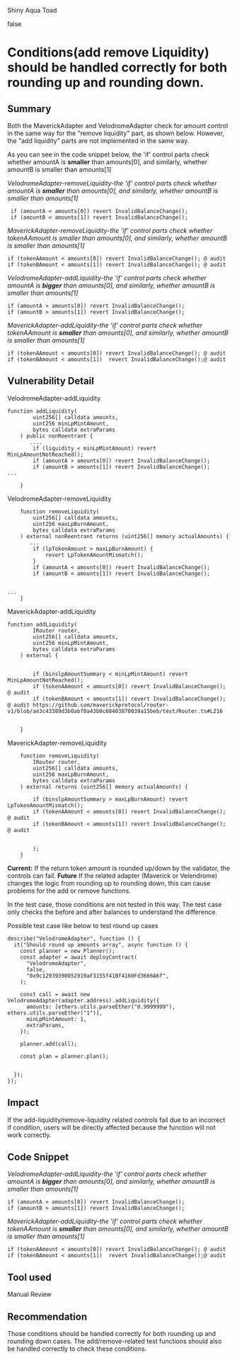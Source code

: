 Shiny Aqua Toad

false

# Conditions(add remove Liquidity) should be handled correctly for both rounding up and rounding down.
## Summary
Both the MaverickAdapter and VelodromeAdapter check for amount control in the same way for the "remove liquidity" part, as shown below. However, the "add liquidity" parts are not implemented in the same way.

As you can see in the code snippet below, the 'if' control parts check whether amountA is **smaller** than amounts[0], and similarly, whether amountB is smaller than amounts[1]

_VelodromeAdapter-removeLiquidity-the 'if' control parts check whether amountA is **smaller** than amounts[0], and similarly, whether amountB is smaller than amounts[1]_
```
 if (amountA < amounts[0]) revert InvalidBalanceChange();
 if (amountB < amounts[1]) revert InvalidBalanceChange();
```
_MaverickAdapter-removeLiquidity-the 'if' control parts check whether tokenAAmount is smaller than amounts[0], and similarly, whether amountB is smaller than amounts[1]_
```
if (tokenAAmount < amounts[0]) revert InvalidBalanceChange(); @ audit 
if (tokenBAmount < amounts[1]) revert InvalidBalanceChange(); @ audit
```
_VelodromeAdapter-addLiquidity-the 'if' control parts check whether amountA is **bigger** than amounts[0], and similarly, whether amountB is smaller than amounts[1]_
```
if (amountA > amounts[0]) revert InvalidBalanceChange();
if (amountB > amounts[1]) revert InvalidBalanceChange();
```
_MaverickAdapter-addLiquidity-the 'if' control parts check whether tokenAAmount is **smaller** than amounts[0], and similarly, whether amountB is smaller than amounts[1]_
```
if (tokenAAmount < amounts[0]) revert InvalidBalanceChange(); @ audit 
if (tokenBAmount < amounts[1])  revert InvalidBalanceChange();@ audit 
```
## Vulnerability Detail

VelodromeAdapter-addLiquidity
```
function addLiquidity(
        uint256[] calldata amounts,
        uint256 minLpMintAmount,
        bytes calldata extraParams
    ) public nonReentrant {
       ....
        if (liquidity < minLpMintAmount) revert MinLpAmountNotReached();
        if (amountA > amounts[0]) revert InvalidBalanceChange();
        if (amountB > amounts[1]) revert InvalidBalanceChange();
...
       
    }
```
VelodromeAdapter-removeLiquidity
```
    function removeLiquidity(
        uint256[] calldata amounts,
        uint256 maxLpBurnAmount,
        bytes calldata extraParams
    ) external nonReentrant returns (uint256[] memory actualAmounts) {
       ...
        if (lpTokenAmount > maxLpBurnAmount) {
            revert LpTokenAmountMismatch();
        }
        if (amountA < amounts[0]) revert InvalidBalanceChange();
        if (amountB < amounts[1]) revert InvalidBalanceChange();

      
...
    }
```


MaverickAdapter-addLiquidity
```
function addLiquidity(
        IRouter router,
        uint256[] calldata amounts,
        uint256 minLpMintAmount,
        bytes calldata extraParams
    ) external {
        

        if (binslpAmountSummary < minLpMintAmount) revert MinLpAmountNotReached();
        if (tokenAAmount < amounts[0]) revert InvalidBalanceChange(); @ audit 
        if (tokenBAmount < amounts[1]) revert InvalidBalanceChange(); @ audit https://github.com/maverickprotocol/router-v1/blob/ae3c43389d3b0abf0a43b0c68403870039a15beb/test/Router.ts#L216 

         
    }
```
MaverickAdapter-removeLiquidity
```  
    function removeLiquidity(
        IRouter router,
        uint256[] calldata amounts,
        uint256 maxLpBurnAmount,
        bytes calldata extraParams
    ) external returns (uint256[] memory actualAmounts) {
        
        if (binslpAmountSummary > maxLpBurnAmount) revert LpTokenAmountMismatch();
        if (tokenAAmount < amounts[0]) revert InvalidBalanceChange(); @ audit 
        if (tokenBAmount < amounts[1]) revert InvalidBalanceChange(); @ audit

      
        );
    }
```  
**Current:**
If the return token amount is rounded up/down by the validator, the controls can fail. 
**Future**
If the related adapter (Maverick or Velendrome) changes the logic from rounding up to rounding down, this can cause problems for the add or remove functions.

In the test case, those conditions are not tested in this way. The test case only checks the before and after balances to understand the difference.

Possible test case like below to test round up cases
```
describe("VelodromeAdapter", function () {
  it("Should round up amounts array", async function () {
    const planner = new Planner();
    const adapter = await deployContract(
      "VelodromeAdapter",
      false,
      "0x9c12939390052919aF3155f41Bf4160Fd3666A6f",
    );

    const call = await new VelodromeAdapter(adapter.address).addLiquidity({
      amounts: [ethers.utils.parseEther("0.9999999"), ethers.utils.parseEther("1")],
      minLpMintAmount: 1,
      extraParams,
    });

    planner.add(call);

    const plan = planner.plan();

    
  });
});
```

## Impact
If the add-liquidity/remove-liquidity related controls fail due to an incorrect if condition, users will be directly affected because the function will not work correctly.
## Code Snippet
_VelodromeAdapter-addLiquidity-the 'if' control parts check whether amountA is **bigger** than amounts[0], and similarly, whether amountB is smaller than amounts[1]_
```
if (amountA > amounts[0]) revert InvalidBalanceChange();
if (amountB > amounts[1]) revert InvalidBalanceChange();
```
_MaverickAdapter-addLiquidity-the 'if' control parts check whether tokenAAmount is **smaller** than amounts[0], and similarly, whether amountB is smaller than amounts[1]_
```
if (tokenAAmount < amounts[0]) revert InvalidBalanceChange(); @ audit 
if (tokenBAmount < amounts[1])  revert InvalidBalanceChange();@ audit 
```
## Tool used

Manual Review

## Recommendation
Those conditions should be handled correctly for both rounding up and rounding down cases. The add/remove-related test functions should also be handled correctly to check these conditions.
